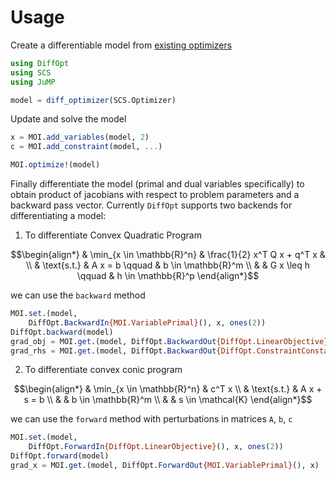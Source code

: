 # Usage

Create a differentiable model from [existing optimizers](https://www.juliaopt.org/JuMP.jl/stable/installation/)
```julia
using DiffOpt
using SCS
using JuMP

model = diff_optimizer(SCS.Optimizer)
```

Update and solve the model 
```julia
x = MOI.add_variables(model, 2)
c = MOI.add_constraint(model, ...)

MOI.optimize!(model)
```

Finally differentiate the model (primal and dual variables specifically) to obtain product of jacobians with respect to problem parameters and a backward pass vector. Currently `DiffOpt` supports two backends for differentiating a model:

1. To differentiate Convex Quadratic Program

```math
\begin{align*}
& \min_{x \in \mathbb{R}^n} & \frac{1}{2} x^T Q x + q^T x  & \\
& \text{s.t.}               & A x = b        \qquad        & b \in \mathbb{R}^m \\
&                           & G x \leq h     \qquad        & h \in \mathbb{R}^p
\end{align*}
```

we can use the `backward` method
```julia
MOI.set.(model,
    DiffOpt.BackwardIn{MOI.VariablePrimal}(), x, ones(2))
DiffOpt.backward(model)
grad_obj = MOI.get.(model, DiffOpt.BackwardOut{DiffOpt.LinearObjective}(), x)
grad_rhs = MOI.get.(model, DiffOpt.BackwardOut{DiffOpt.ConstraintConstant}(), c)
```

2. To differentiate convex conic program

```math
\begin{align*}
& \min_{x \in \mathbb{R}^n} & c^T x \\
& \text{s.t.}               & A x + s = b  \\
&                           & b \in \mathbb{R}^m  \\
&                           & s \in \mathcal{K}
\end{align*}
```

we can use the `forward` method with perturbations in matrices `A`, `b`, `c`
```julia
MOI.set.(model,
    DiffOpt.ForwardIn{DiffOpt.LinearObjective}(), x, ones(2))
DiffOpt.forward(model)
grad_x = MOI.get.(model, DiffOpt.ForwardOut{MOI.VariablePrimal}(), x)
```